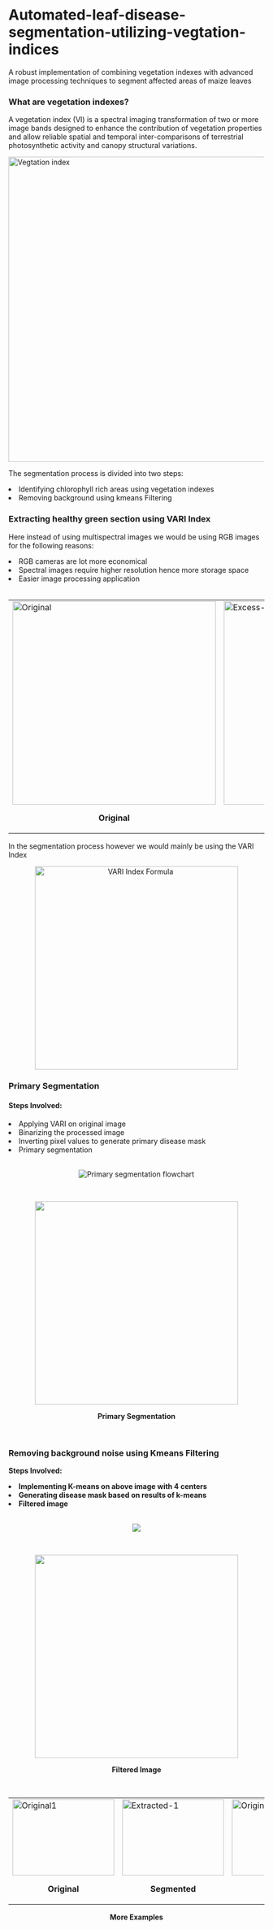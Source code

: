 # Automated-leaf-disease-segmentation-utilizing-vegtation-indices
A robust implementation of combining vegetation indexes with advanced image processing techniques to segment affected areas of maize leaves

<h3>What are vegetation indexes?</h3>

<p>A vegetation index (VI) is a spectral imaging transformation of two or more image bands designed to enhance the contribution of vegetation properties and allow reliable spatial and temporal inter-comparisons of terrestrial photosynthetic activity and canopy structural variations.</p>

<img src="https://github.com/astro189/Automated-maize-disease-segmentation-using-Vegetation-indexes-and-Image-Processing/blob/main/Readme_img/GeoAwesome.com-Vegetation-Indices-1-Copy.png" width=600px alt="Vegtation index">

The segmentation process is divided into two steps:
<li>Identifying chlorophyll rich areas using vegetation indexes</li>
<li>Removing background using kmeans Filtering</li>

<H3>Extracting healthy green section using VARI Index</H3>

<p>Here instead of using multispectral images we would be using RGB images for the following reasons:</p>
<li>RGB cameras are lot more economical</li>
<li>Spectral images require higher resolution hence more storage space</li>
<li>Easier image processing application</li>
<br>
<table>
  <tr>
    <td><img src="https://github.com/astro189/Automated-maize-disease-segmentation-using-Vegetation-indexes-and-Image-Processing/blob/main/Extracted%20images/Original4.jpg" alt="Original" width=400px>
      <p align="center"><b>Original</p>
    </td>
    <td><img src="https://github.com/astro189/Automated-maize-disease-segmentation-using-Vegetation-indexes-and-Image-Processing/blob/main/output%20images/EXG%20colormap/Blight%204_colormap.jpg" alt="Excess-Green" width=400px>
      <p align="center"><b>Excess Green Index</p>
    </td>
    <td><img src="https://github.com/astro189/Automated-maize-disease-segmentation-using-Vegetation-indexes-and-Image-Processing/blob/main/output%20images/GLI%20colormap/Blight%204_colormap.jpg" alt="Green Leaf index" width=400px>
      <p align="center"><b>Green Leaf Index</p>
    </td>
    <td><img src="https://github.com/astro189/Automated-maize-disease-segmentation-using-Vegetation-indexes-and-Image-Processing/blob/main/output%20images/VARI%20colormap/Blight%204_colormap.jpg" alt="Vari" width=400px>
      <p align="center"><b>VARI Index</p>
    </td>
    <td><img src="https://github.com/astro189/Automated-maize-disease-segmentation-using-Vegetation-indexes-and-Image-Processing/blob/main/output%20images/VI%20colormap/Blight%204_colormap.jpg" alt="VI index" width=400px>
      <p align="center"><b>VI Index</p>
    </td>
  </tr>
</table>

<p>In the segmentation process however we would mainly be using the VARI Index</p>
<p align="center"><img src="https://github.com/astro189/Automated-maize-disease-segmentation-using-Vegetation-indexes-and-Image-Processing/blob/main/Readme_img/d82977b91e4c36028bded9c58ce6f4c4db8ac6af_vari-index-formula.jpg" alt="VARI Index Formula" width=400px></p>
<h3>Primary Segmentation</h3>
<h4>Steps Involved:</h4>
<li>Applying VARI on original image</li>
<li>Binarizing the processed image</li>
<li>Inverting pixel values to generate primary disease mask</li>
<li>Primary segmentation</li>
<br>
<p align="center"><img src="https://github.com/astro189/Automated-maize-disease-segmentation-using-Vegetation-indexes-and-Image-Processing/blob/main/Readme_img/Screenshot%202023-10-28%20233828.png" alt="Primary segmentation flowchart"></p>
<br>
<p align="center"><img src="https://github.com/astro189/Automated-maize-disease-segmentation-using-Vegetation-indexes-and-Image-Processing/blob/main/Readme_img/primary_segmentation.jpg" width=400px></p>
<p align="center"><b>Primary Segmentation</p>
<br>
<H3>Removing background noise using Kmeans Filtering</H3>

Steps Involved:
<li>Implementing K-means on above image with 4 centers</li>
<li>Generating disease mask based on results of k-means</li>
<li>Filtered image</li>
<br>
<p align="center"><img src="https://github.com/astro189/Automated-maize-disease-segmentation-using-Vegetation-indexes-and-Image-Processing/blob/main/Readme_img/Kmeans%20segmentation.png"></p>

<br>
<p align="center"><img src="https://github.com/astro189/Automated-maize-disease-segmentation-using-Vegetation-indexes-and-Image-Processing/blob/main/Extracted%20images/EXtraction4.jpg" width=400px></p>
<p align="center">Filtered Image</p>
<br>
<table>
  <tr>
    <td><img src="https://github.com/astro189/Automated-maize-disease-segmentation-utilizing-VARI/blob/main/Extracted%20images/Original1.jpg" alt="Original1" width=200px height=150px>
      <p align="center"><b>Original</p>
    </td>
    <td><img src="https://github.com/astro189/Automated-maize-disease-segmentation-utilizing-VARI/blob/main/Extracted%20images/EXtraction1.jpg" alt="Extracted-1" width=200px height=150px>
      <p align="center"><b>Segmented</p>
    </td>
    <td><img src="https://github.com/astro189/Automated-maize-disease-segmentation-utilizing-VARI/blob/main/Extracted%20images/Original3.jpg" alt="Original2" width=200px height=150px>
      <p align="center"><b>Original</p>
    </td>
    <td><img src="https://github.com/astro189/Automated-maize-disease-segmentation-utilizing-VARI/blob/main/Extracted%20images/EXtraction3.jpg" alt="Extracted-2" width=200px height=150px>
      <p align="center"><b>Segmented</p>
    </td>
        <td><img src="https://github.com/astro189/Automated-maize-disease-segmentation-utilizing-VARI/blob/main/Extracted%20images/Original5.jpg" alt="Original4" width=200px height=150px>
      <p align="center"><b>Original</p>
    </td>
    <td><img src="https://github.com/astro189/Automated-maize-disease-segmentation-utilizing-VARI/blob/main/Extracted%20images/EXtraction5.jpg" alt="Extracted-4" width=150px height=150px>
      <p align="center"><b>Segmented</p>
    </td>
  </tr>
</table>
<p align="center"> More Examples</p>
